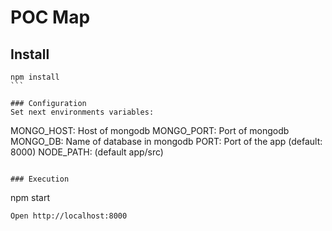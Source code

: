 # POC Map

## Install
````
npm install
```

### Configuration
Set next environments variables:
````
MONGO_HOST: Host of mongodb
MONGO_PORT: Port of mongodb
MONGO_DB: Name of database in mongodb
PORT: Port of the app (default: 8000)
NODE_PATH: (default app/src)
```

### Execution
````
npm start
```
Open http://localhost:8000
